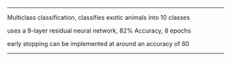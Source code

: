 ---

Multiclass classification, classifies exotic animals into 10 classes

uses a 9-layer residual neural network, 82% Accuracy, 8 epochs

early stopping can be implemented at around an accuracy of 80

----
